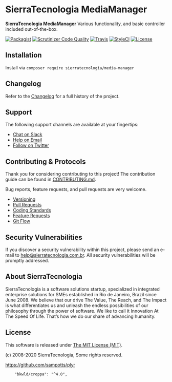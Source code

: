 # SierraTecnologia MediaManager

**SierraTecnologia MediaManager** Various functionality, and basic controller included out-of-the-box.

[![Packagist](https://img.shields.io/packagist/v/sierratecnologia/media-manager.svg?label=Packagist&style=flat-square)](https://packagist.org/packages/sierratecnologia/media-manager)
[![Scrutinizer Code Quality](https://img.shields.io/scrutinizer/g/sierratecnologia/media-manager.svg?label=Scrutinizer&style=flat-square)](https://scrutinizer-ci.com/g/sierratecnologia/media-manager/)
[![Travis](https://img.shields.io/travis/sierratecnologia/media-manager.svg?label=TravisCI&style=flat-square)](https://travis-ci.org/sierratecnologia/media-manager)
[![StyleCI](https://styleci.io/repos/60968880/shield)](https://styleci.io/repos/60968880)
[![License](https://img.shields.io/packagist/l/sierratecnologia/media-manager.svg?label=License&style=flat-square)](https://github.com/sierratecnologia/media-manager/blob/master/LICENSE)


## Installation

Install via `composer require sierratecnologia/media-manager`


## Changelog

Refer to the [Changelog](CHANGELOG.md) for a full history of the project.


## Support

The following support channels are available at your fingertips:

- [Chat on Slack](https://bit.ly/sierratecnologia-slack)
- [Help on Email](mailto:help@sierratecnologia.com.br)
- [Follow on Twitter](https://twitter.com/sierratecnologia)


## Contributing & Protocols

Thank you for considering contributing to this project! The contribution guide can be found in [CONTRIBUTING.md](CONTRIBUTING.md).

Bug reports, feature requests, and pull requests are very welcome.

- [Versioning](CONTRIBUTING.md#versioning)
- [Pull Requests](CONTRIBUTING.md#pull-requests)
- [Coding Standards](CONTRIBUTING.md#coding-standards)
- [Feature Requests](CONTRIBUTING.md#feature-requests)
- [Git Flow](CONTRIBUTING.md#git-flow)


## Security Vulnerabilities

If you discover a security vulnerability within this project, please send an e-mail to [help@sierratecnologia.com.br](help@sierratecnologia.com.br). All security vulnerabilities will be promptly addressed.


## About SierraTecnologia

SierraTecnologia is a software solutions startup, specialized in integrated enterprise solutions for SMEs established in Rio de Janeiro, Brazil since June 2008. We believe that our drive The Value, The Reach, and The Impact is what differentiates us and unleash the endless possibilities of our philosophy through the power of software. We like to call it Innovation At The Speed Of Life. That’s how we do our share of advancing humanity.


## License

This software is released under [The MIT License (MIT)](LICENSE).

(c) 2008-2020 SierraTecnologia, Some rights reserved.

https://github.com/sampotts/plyr

        "bkwld/croppa": "^4.0",